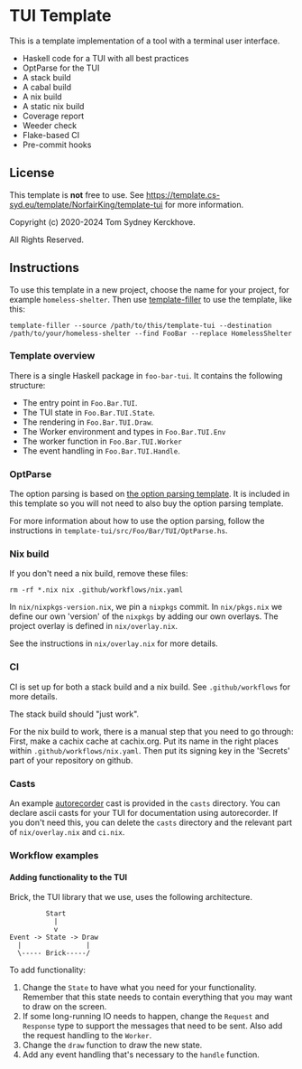 # TUI Template

This is a template implementation of a tool with a terminal user interface.

* Haskell code for a TUI with all best practices
* OptParse for the TUI
* A stack build
* A cabal build
* A nix build
* A static nix build
* Coverage report
* Weeder check
* Flake-based CI
* Pre-commit hooks

## License

This template is **not** free to use.
See https://template.cs-syd.eu/template/NorfairKing/template-tui for more information.

Copyright (c) 2020-2024 Tom Sydney Kerckhove.

All Rights Reserved.

## Instructions

To use this template in a new project, choose the name for your project, for example `homeless-shelter`.
Then use [template-filler](https://github.com/NorfairKing/template-filler) to use the template, like this:

```
template-filler --source /path/to/this/template-tui --destination /path/to/your/homeless-shelter --find FooBar --replace HomelessShelter
```

### Template overview

There is a single Haskell package in `foo-bar-tui`.
It contains the following structure:

- The entry point in `Foo.Bar.TUI`.
- The TUI state in `Foo.Bar.TUI.State`.
- The rendering in `Foo.Bar.TUI.Draw`.
- The Worker environment and types in `Foo.Bar.TUI.Env`
- The worker function in `Foo.Bar.TUI.Worker`
- The event handling in `Foo.Bar.TUI.Handle`.

### OptParse

The option parsing is based on [the option parsing template](https://github.com/NorfairKing/template-optparse).
It is included in this template so you will not need to also buy the option parsing template.

For more information about how to use the option parsing, follow the instructions in `template-tui/src/Foo/Bar/TUI/OptParse.hs`.

### Nix build

If you don't need a nix build, remove these files:

```
rm -rf *.nix nix .github/workflows/nix.yaml
```

In `nix/nixpkgs-version.nix`, we pin a `nixpkgs` commit.
In `nix/pkgs.nix` we define our own 'version' of the `nixpkgs` by adding our own overlays.
The project overlay is defined in `nix/overlay.nix`.

See the instructions in `nix/overlay.nix` for more details.

### CI

CI is set up for both a stack build and a nix build.
See `.github/workflows` for more details.

The stack build should "just work".

For the nix build to work, there is a manual step that you need to go through:
First, make a cachix cache at cachix.org.
Put its name in the right places within `.github/workflows/nix.yaml`.
Then put its signing key in the 'Secrets' part of your repository on github.

### Casts

An example [autorecorder](https://github.com/NorfairKing/autorecorder) cast is provided in the `casts` directory.
You can declare ascii casts for your TUI for documentation using autorecorder.
If you don't need this, you can delete the `casts` directory and the relevant part of `nix/overlay.nix` and `ci.nix`.

### Workflow examples

#### Adding functionality to the TUI

Brick, the TUI library that we use, uses the following architecture.

```
         Start
           |
           v
Event -> State -> Draw
  |                |
  \----- Brick-----/
```

To add functionality:

1. Change the `State` to have what you need for your functionality.
   Remember that this state needs to contain everything that you may want to draw on the screen.
2. If some long-running IO needs to happen, change the `Request` and `Response` type to support the messages that need to be sent.
   Also add the request handling to the `Worker`.
3. Change the `draw` function to draw the new state.
4. Add any event handling that's necessary to the `handle` function.
